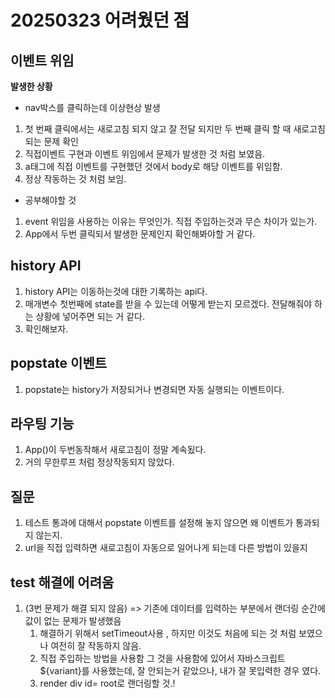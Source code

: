 # 20250323 어려웠던 점

## 이벤트 위임
**발생한 상황**
<br>
*  nav박스를 클릭하는데 이상현상 발생
1. 첫 번째 클릭에서는 새로고침 되지 않고 잘 전달 되지만 두 번째 클릭 할 때 새로고침 되는 문제 확인
2. 직접이벤트 구현과 이벤트 위임에서 문제가 발생한 것 처럼 보였음.
3. a태그에 직접 이벤트를 구현했던 것에서 body로 해당 이벤트를 위임함. 
4. 정상 작동하는 것 처럼 보임.

* 공부해야할 것
1. event 위임을 사용하는 이유는 무엇인가. 직접 주입하는것과 무슨 차이가 있는가.
2. App에서 두번 클릭되서 발생한 문제인지 확인해봐야할 거 같다. 
 

## history API
1. history API는 이동하는것에 대한 기록하는 api다.
2. 매개변수 첫번째에 state를 받을 수 있는데 어떻게 받는지 모르겠다. 전달해줘야 하는 상황에 넣어주면 되는 거 같다. 
3. 확인해보자.

## popstate 이벤트
1. popstate는 history가 저장되거나 변경되면 자동 실행되는 이벤트이다. 

## 라우팅 기능
1. App()이 두번동작해서 새로고침이 정말 계속됬다.
2. 거의 무한루프 처럼 정상작동되지 않았다. 

## 질문
1. 테스트 통과에 대해서 popstate 이벤트를 설정해 놓지 않으면 왜 이벤트가 통과되지 않는지.
2. url을 직접 입력하면 새로고침이 자동으로 일어나게 되는데 다른 방법이 있을지

## test 해결에 어려움
1. (3번 문제가 해결 되지 않음) => 기존에 데이터를 입력하는 부분에서 랜더링 순간에 값이 없는 문제가 발생했음
    1. 해결하기 위해서 setTimeout사용 , 하지만 이것도 처음에 되는 것 처럼 보였으나 여전히 잘 작동하지 않음.
    2. 직접 주입하는 방법을 사용함 그 것을 사용함에 있어서 자바스크립트 ${variant}를 사용했는데, 잘 안되는거 같았으나, 내가 잘 못입력한 경우 였다. 
    3. render div id= root로 랜더링할 것.!